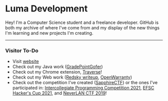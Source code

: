 # Luma Development
Hey! I'm a Computer Science student and a freelance developer. GitHub is both my archive of where I've come from and my display of the new things I'm learning and new projects I'm creating.

---

### Visitor To-Do
- Visit [website](https://lumadevelopment.net)
- Check out my Java work ([GradePointGofer](https://github.com/LumaDevelopment/GradePointGofer))
- Check out my Chrome extension, [Traverse](https://github.com/LumaDevelopment/Traverse)!
- Check out my Web work ([Redsky writeup](https://gist.github.com/LumaDevelopment/f2a34a202fed6ab5a7f3a31282834943), [OpenWarranty](https://github.com/LumaDevelopment/OpenWarranty))
- Check out the competition I've created ([SapphireCTF](https://github.com/LumaDevelopment/SapphireCTF)) or the ones I've participated in: [Intercollegiate Programming Competition 2021](https://github.com/LumaDevelopment/intercollegiate-programming-competition-2021), [EFSC Hacker's Cup 2021](https://github.com/LumaDevelopment/efsc-hackers-cup-2021), and [NeverLAN CTF 2019](https://github.com/LumaDevelopment/neverlanctf-2019-writeups)!
